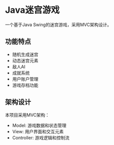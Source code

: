 # Java迷宫游戏

一个基于Java Swing的迷宫游戏，采用MVC架构设计。

## 功能特点

- 随机生成迷宫
- 动态迷宫元素
- 敌人AI
- 成就系统
- 用户账户管理
- 游戏存档功能

## 架构设计

本项目采用MVC架构：
- Model: 游戏数据和状态管理
- View: 用户界面和交互元素
- Controller: 游戏逻辑和控制流